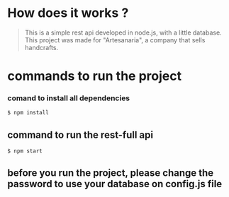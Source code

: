# How does it works ?
> This is a simple rest api developed in node.js, with a little database. This project was made for "Artesanaria", a company that sells handcrafts.
# commands to run the project
### comand to install all dependencies
```bash
$ npm install
```
## command to run the rest-full api
```bash
$ npm start
```
## before you run the project, please change the password to use your database on config.js file